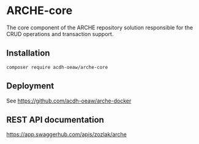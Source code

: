 # ARCHE-core

The core component of the ARCHE repository solution responsible for the CRUD operations and transaction support.

## Installation

`composer require acdh-oeaw/arche-core`

## Deployment

See https://github.com/acdh-oeaw/arche-docker

## REST API documentation

https://app.swaggerhub.com/apis/zozlak/arche
